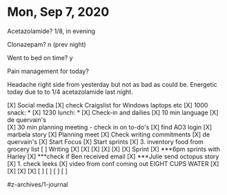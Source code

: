 # Mon, Sep 7, 2020
Acetazolamide? 1/8, in evening

Clonazepam? n
(prev night)

Went to bed on time? y

Pain management for today?


Headache right side from yesterday but not as bad as could be. Energetic today due to to 1/4 acetazolamide last night. 

[X] Social media
[X] check Craigslist for Windows laptops etc
[X] 1000 snack: *
[X] 1230 lunch: *
[X] Check-in and dailies
[X] 10 min language
[X] de quervain's	
[X] 30 min planning meeting - check in on to-do's
[X] find AO3 login
[X] marbela story
	[X] Planning meet
	[X] Check writing commitments
	[X] de quervain's
	[X] Start Focus
	[X] Start sprints
	[X] 3. inventory food from grocery list
[ ] Writing
	[X] [X] [X] [X] [X] [X] Sprint
[X] ***6pm sprints with Harley
[X] ***check if Ben received email
[X] ***Julie send octopus story
[X] 1. check leeks
[X] video from conf coming out
EIGHT CUPS WATER [X] [X] [X] [X] [ ] [ ] [ ] [ ]


#z-archives/1-journal